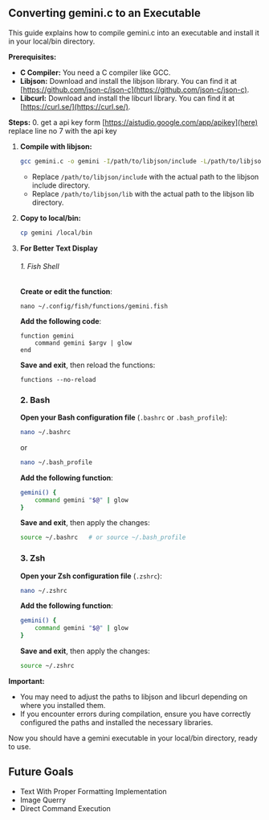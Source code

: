 ## Converting gemini.c to an Executable

This guide explains how to compile gemini.c into an executable and install it in your local/bin directory.

**Prerequisites:**

* **C Compiler:** You need a C compiler like GCC.
* **Libjson:**  Download and install the libjson library. You can find it at [https://github.com/json-c/json-c](https://github.com/json-c/json-c).
* **Libcurl:** Download and install the libcurl library. You can find it at [https://curl.se/](https://curl.se/).

**Steps:**
0. get a api key form [https://aistudio.google.com/app/apikey](here)
   replace line no 7 with the api key

1. **Compile with libjson:**

    ```bash
    gcc gemini.c -o gemini -I/path/to/libjson/include -L/path/to/libjson/lib -ljson -lcurl
    ```

    * Replace `/path/to/libjson/include` with the actual path to the libjson include directory.
    * Replace `/path/to/libjson/lib` with the actual path to the libjson lib directory.

2. **Copy to local/bin:**

    ```bash
    cp gemini /local/bin
    ```
3. **For Better Text Display**

   ###### 1. Fish Shell

   **Create or edit the function**:
   ```fish
   nano ~/.config/fish/functions/gemini.fish   
   ```

   **Add the following code**:
   ```fish
   function gemini
       command gemini $argv | glow
   end
   ```
   
   **Save and exit**, then reload the functions:
   ```fish
   functions --no-reload
   ```

   ### 2. Bash
   
   **Open your Bash configuration file** (`.bashrc` or `.bash_profile`):
   ```bash
   nano ~/.bashrc
   ```
   or 
   ```bash
   nano ~/.bash_profile
   ```
   
   **Add the following function**:
   ```bash
   gemini() {
       command gemini "$@" | glow
   }
   ```
   
   **Save and exit**, then apply the changes:
   ```bash
   source ~/.bashrc   # or source ~/.bash_profile
   ```
   
   ### 3. Zsh
   
   **Open your Zsh configuration file** (`.zshrc`):
   ```bash
   nano ~/.zshrc
   ```
   
   **Add the following function**:
   ```zsh
   gemini() {
       command gemini "$@" | glow
   }
   ```
   
   **Save and exit**, then apply the changes:
   ```bash
   source ~/.zshrc
   ```
   
   

**Important:**

* You may need to adjust the paths to libjson and libcurl depending on where you installed them.
* If you encounter errors during compilation, ensure you have correctly configured the paths and installed the necessary libraries.

Now you should have a gemini executable in your local/bin directory, ready to use.


## Future Goals
   - Text With Proper Formatting Implementation
   - Image Querry
   - Direct Command Execution 
